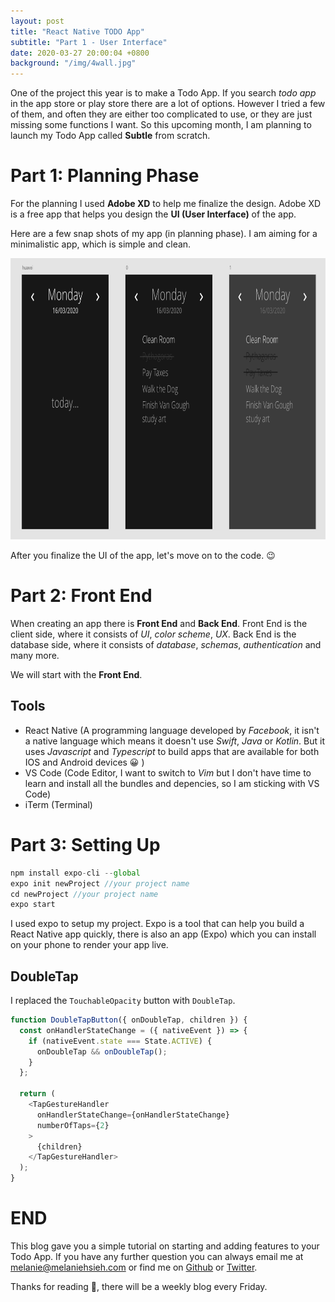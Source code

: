 ```yaml
---
layout: post
title: "React Native TODO App"
subtitle: "Part 1 - User Interface"
date: 2020-03-27 20:00:04 +0800
background: "/img/4wall.jpg"
---
```


One of the project this year is to make a Todo App. If you search _todo app_ in the app store or play store there are a lot of options. However I tried a few of them, and often they are either too complicated to use, or they are just missing some functions I want. So this upcoming month, I am planning to launch my Todo App called **Subtle** from scratch.

# Part 1: Planning Phase

For the planning I used **Adobe XD** to help me finalize the design. Adobe XD is a free app that helps you design the **UI (User Interface)** of the app.

Here are a few snap shots of my app (in planning phase). I am aiming for a minimalistic app, which is simple and clean.

<img src="/img/todo/zoomin.png" alt="zoomin" width="800" height="450">

After you finalize the UI of the app, let's move on to the code. 😉

# Part 2: Front End

When creating an app there is **Front End** and **Back End**. Front End is the client side, where it consists of _UI_, _color scheme_, _UX_. Back End is the database side, where it consists of _database_, _schemas_, _authentication_ and many more.

We will start with the **Front End**.

## Tools

- React Native (A programming language developed by _Facebook_, it isn't a native language which means it doesn't use _Swift_, _Java_ or _Kotlin_. But it uses _Javascript_ and _Typescript_ to build apps that are available for both IOS and Android devices 😀 )
- VS Code (Code Editor, I want to switch to _Vim_ but I don't have time to learn and install all the bundles and depencies, so I am sticking with VS Code)
- iTerm (Terminal)

# Part 3: Setting Up

```javascript
npm install expo-cli --global
expo init newProject //your project name
cd newProject //your project name
expo start
```

I used expo to setup my project. Expo is a tool that can help you build a React Native app quickly, there is also an app (Expo) which you can install on your phone to render your app live.

## DoubleTap
I replaced the `TouchableOpacity` button with `DoubleTap`.

```javascript
function DoubleTapButton({ onDoubleTap, children }) {
  const onHandlerStateChange = ({ nativeEvent }) => {
    if (nativeEvent.state === State.ACTIVE) {
      onDoubleTap && onDoubleTap();
    }
  };

  return (
    <TapGestureHandler
      onHandlerStateChange={onHandlerStateChange}
      numberOfTaps={2}
    >
      {children}
    </TapGestureHandler>
  );
}
```

# END

This blog gave you a simple tutorial on starting and adding features to your Todo App. If you have any further question you can always email me at <melanie@melaniehsieh.com> or find me on [Github](https://github.com/melaniehsieh) or [Twitter](https://twitter.com/melaniehsieh).

Thanks for reading 👀, there will be a weekly blog every Friday.